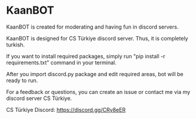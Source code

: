 # KaanBOT

KaanBOT is created for moderating and having fun in discord servers.

KaanBOT is designed for CS Türkiye discord server. Thus, it is completely turkish.

If you want to install required packages, simply run "pip install -r requirements.txt" command in your terminal.

After you import discord.py package and edit required areas, bot will be ready to run.

For a feedback or questions, you can create an issue or contact me via my discord server CS Türkiye.

CS Türkiye Discord: https://discord.gg/CRy8eER
